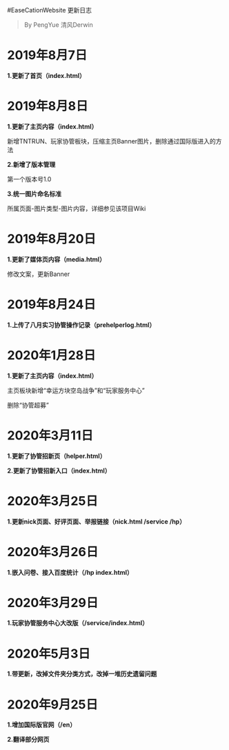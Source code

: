 #EaseCationWebsite 更新日志
> By PengYue 清风Derwin

# 2019年8月7日

**1.更新了首页（index.html）**

# 2019年8月8日

**1.更新了主页内容（index.html）**

新增TNTRUN、玩家协管板块，压缩主页Banner图片，删除通过国际版进入的方法

**2.新增了版本管理**

第一个版本号1.0

**3.统一图片命名标准**

所属页面-图片类型-图片内容，详细参见该项目Wiki

# 2019年8月20日

**1.更新了媒体页内容（media.html）**

修改文案，更新Banner

# 2019年8月24日

**1.上传了八月实习协管操作记录（prehelperlog.html）**

# 2020年1月28日

**1.更新了主页内容（index.html）**

主页板块新增“幸运方块空岛战争”和“玩家服务中心”

删除“协管超募”

# 2020年3月11日

**1.更新了协管招新页（helper.html）**

**2.更新了协管招新入口（index.html）**

# 2020年3月25日

**1.更新nick页面、好评页面、举报链接（nick.html /service /hp）**

# 2020年3月26日

**1.嵌入问卷、接入百度统计（/hp index.html）**

# 2020年3月29日

**1.玩家协管服务中心大改版（/service/index.html）**

# 2020年5月3日

**1.带更新，改掉文件夹分类方式，改掉一堆历史遗留问题**

# 2020年9月25日

**1.增加国际版官网（/en）**

**2.翻译部分网页**